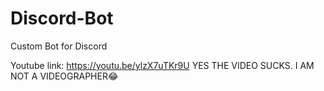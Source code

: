 # Discord-Bot
Custom Bot for Discord

Youtube link: https://youtu.be/ylzX7uTKr9U
YES THE VIDEO SUCKS. I AM NOT A VIDEOGRAPHER😂
